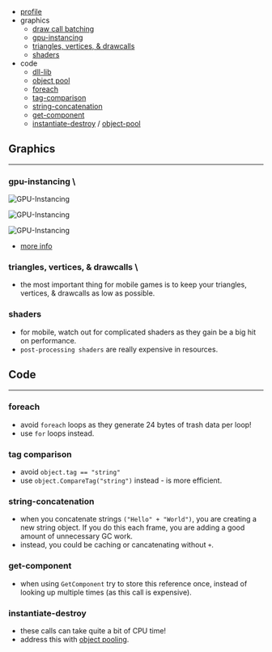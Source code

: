 * [profile](./profile)
* graphics
    * [draw call batching](./dc-batch)
    * [gpu-instancing](#gpu-instancing)
    * [triangles, vertices, & drawcalls](#triangles-vertices-drawcalls)
    * [shaders](#shaders)
* code
    * [dll-lib](./dll)
    * [object pool](./pool)
    * [foreach](#foreach)
    * [tag-comparison](#tag-comparison)
    * [string-concatenation](#string-concatenation)
    * [get-component](#get-component)
    * [instantiate-destroy](#instantiate-destroy) / [object-pool](./pool)

## Graphics

---

### gpu-instancing <a name="gpu-instancing"></a>\

  ![GPU-Instancing](_asset/img/1.png)

  ![GPU-Instancing](_asset/img/2.png)
  
  ![GPU-Instancing](_asset/img/3.png)

* [more info](https://docs.unity3d.com/Manual/GPUInstancing.html)

### triangles, vertices, & drawcalls <a name="triangles-vertices-drawcalls"></a>\

* the most important thing for mobile games is to keep your triangles, vertices, & drawcalls as low as possible.

### shaders <a name="shaders"></a>

* for mobile, watch out for complicated shaders as they gain be a big hit on performance.
* `post-processing shaders` are really expensive in resources.

## Code

---

### foreach <a name="foreach"></a>

* avoid `foreach` loops as they generate 24 bytes of trash data per loop!
* use `for` loops instead.

### tag comparison <a name="tag-comparison"></a>

* avoid `object.tag == "string"`
* use `object.CompareTag("string")` instead - is more efficient.

### string-concatenation <a name="string-concatenation"></a>

* when you concatenate strings `("Hello" + "World")`, you are creating a new string object.  If you do this each frame, you are adding a good amount of unnecessary GC work.
* instead, you could be caching or cancatenating without `+`.

### get-component <a name="get-component"></a>

* when using `GetComponent` try to store this reference once, instead of looking up multiple times (as this call is expensive).

### instantiate-destroy <a name="instantiate-destroy"></a>

* these calls can take quite a bit of CPU time!
* address this with [object pooling](./pool).